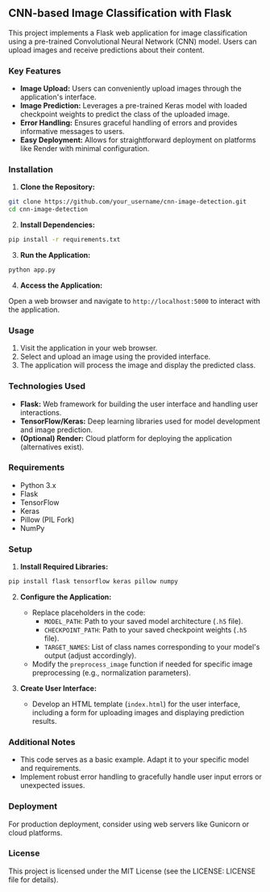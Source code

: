 ## CNN-based Image Classification with Flask

This project implements a Flask web application for image classification using a pre-trained Convolutional Neural Network (CNN) model. Users can upload images and receive predictions about their content.

### Key Features

* **Image Upload:** Users can conveniently upload images through the application's interface.
* **Image Prediction:** Leverages a pre-trained Keras model with loaded checkpoint weights to predict the class of the uploaded image.
* **Error Handling:** Ensures graceful handling of errors and provides informative messages to users.
* **Easy Deployment:** Allows for straightforward deployment on platforms like Render with minimal configuration.


### Installation

1. **Clone the Repository:**

```bash
git clone https://github.com/your_username/cnn-image-detection.git
cd cnn-image-detection
```

2. **Install Dependencies:**

```bash
pip install -r requirements.txt
```

3. **Run the Application:**

```bash
python app.py
```

4. **Access the Application:**

Open a web browser and navigate to `http://localhost:5000` to interact with the application.


### Usage

1. Visit the application in your web browser.
2. Select and upload an image using the provided interface.
3. The application will process the image and display the predicted class.


### Technologies Used

* **Flask:** Web framework for building the user interface and handling user interactions. 
* **TensorFlow/Keras:** Deep learning libraries used for model development and image prediction.
* **(Optional) Render:** Cloud platform for deploying the application (alternatives exist).


### Requirements

* Python 3.x
* Flask
* TensorFlow
* Keras
* Pillow (PIL Fork)
* NumPy


### Setup

1. **Install Required Libraries:**

```bash
pip install flask tensorflow keras pillow numpy
```

2. **Configure the Application:**

   - Replace placeholders in the code:
      - `MODEL_PATH`: Path to your saved model architecture (`.h5` file).
      - `CHECKPOINT_PATH`: Path to your saved checkpoint weights (`.h5` file).
      - `TARGET_NAMES`: List of class names corresponding to your model's output (adjust accordingly).
   - Modify the `preprocess_image` function if needed for specific image preprocessing (e.g., normalization parameters).

3. **Create User Interface:**

   - Develop an HTML template (`index.html`) for the user interface, including a form for uploading images and displaying prediction results.


### Additional Notes

* This code serves as a basic example. Adapt it to your specific model and requirements.
* Implement robust error handling to gracefully handle user input errors or unexpected issues.


### Deployment

For production deployment, consider using web servers like Gunicorn or cloud platforms.


### License

This project is licensed under the MIT License (see the LICENSE: LICENSE file for details).
